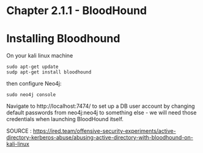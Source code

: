 # Chapter 2.1.1 - BloodHound 

Installing Bloodhound
===
On your kali linux machine

```code
sudo apt-get update
sudp apt-get install bloodhound
```

then configure Neo4j:

```code
sudo neo4j console
```

Navigate to http://localhost:7474/ to set up a DB user account by changing default passwords from neo4j:neo4j to something else - we will need those credentials when launching BloodHound itself.

SOURCE : https://ired.team/offensive-security-experiments/active-directory-kerberos-abuse/abusing-active-directory-with-bloodhound-on-kali-linux

